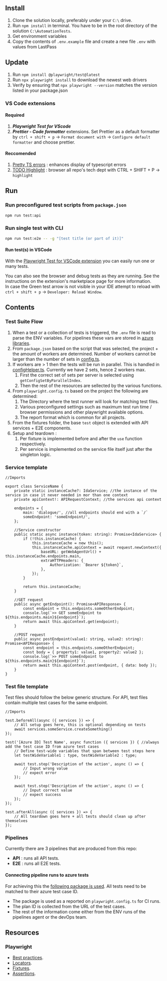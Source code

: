 ## Install

1. Clone the solution locally, preferably under your `C:\` drive.
2. Run `npm install` in terminal. You have to be in the root directory of the solution `C:\AutomationTests`.
3. Get environment variables 
4. Copy the contents of `.env.example` file and create a new file `.env` with values from LastPass

## Update

1. Run `npm install @playwright/test@latest`
2. Run `npx playwright install` to download the newest web drivers
3. Verify by ensuring that `npx playwright --version` matches the version listed in your package.json

### VS Code extensions

#### Required

1. **_Playwright Test for VScode_**
2. **_Prettier - Code formatter_** extensions. Set Prettier as a default formatter by `ctrl + shift + p` -> `Format document with` -> `Configure default formatter` and choose prettier.

#### Reccomended

1. [Pretty TS errors](https://marketplace.visualstudio.com/items?itemName=yoavbls.pretty-ts-errors) : enhances display of typescript errors
2. [TODO Highlight](https://marketplace.visualstudio.com/items?itemName=wayou.vscode-todo-highlight) : browser all repo's tech dept with CTRL + SHIFT + P -> `highlight`

## Run

### Run preconfigured test scripts from `package.json`

```sh
npm run test:api
```

### Run single test with CLI

```sh
npm run test:e2e -- -g "[test title (or part of it)]"
```

#### Run test(s) in VSCode

With the [Playwright Test for VSCode extension](https://marketplace.visualstudio.com/items?itemName=ms-playwright.playwright) you can easily run one or many tests.

You can also see the browser and debug tests as they are running. See the instructions on the extension's marketplace page for more information.  
In case the Green test arrow is not visible in your IDE attempt to reload with `ctrl + shift + p` -> `Developer: Reload Window`.

## Contents

### Test Suite Flow

1. When a test or a collection of tests is triggered, the `.env` file is read to parse the ENV variables. For pipelines these vars are stored in [azure libraries](https://dev.azure.com/.../_library?itemType=VariableGroups).
2. From `package.json` based on the script that was selected, the project + the amount of workers are determined. Number of workers cannot be larger than the number of sets in [config.ts](/config/config.ts).
3. If workers are > 1 then the tests will be run in parallel. This is handled in [configHelper.ts](/config/configHelper.ts). Currently we have 2 sets, hence 2 workers max.
    1. First the correct set of sets per server is selected using `getConfigSetByParallelIndex`.
    2. Then the rest of the resources are sellected by the various functions.
4. From `playwright.config.ts` based on the project the following are determined:
    1. The Directory where the test runner will look for matching test files.
    2. Various preconfigured settings such as maximum test run time / browser permissions and other playwright available options.
    3. The report format which is common for all projects.
5. From the fixtures folder, the base `test` object is extended with API services + E2E components. 
6. Setup and teardown :
    1. Per fixture is implemented before and after the `use` function respectively. 
    2. Per service is implemented on the service file itself just after the singleton logic. 


### Service template

```TS
//Imports

export class ServiceName {
    private static instanceCache?: IdaService; //the instance of the service in case it never needed in mor than one context
    private apiContext!: APIRequestContext; //the services api context

    endpoints = {
        main: 'dialogue/', //all endpoints should end with a `/`
        someEndpoint: 'someEndpoint/',
    };

    //Service constructor
    public static async instance(token: string): Promise<IdaService> {
        if (!this.instanceCache) {
            this.instanceCache = new this();
            this.instanceCache.apiContext = await request.newContext({
                baseURL: getWebAgentUrl() + this.instanceCache.endpoints.main,
                extraHTTPHeaders: {
                    Authorization: `Bearer ${token}`,
                },
            });
        }

        return this.instanceCache;
    }

    //GET request
    public async getEndpoint(): Promise<APIResponse> {
        const endpoint = this.endpoints.someOtherEndpoint;
        console.log(`>> GET someEndpoint to ${this.endpoints.main}${endpoint}`);
        return await this.apiContext.get(endpoint);
    }

    //POST request
    public async postEndpoint(value1: string, value2: string): Promise<APIResponse> {
        const endpoint = this.endpoints.someOtherEndpoint;
        const body = { property1: value1, property2: value2 };
        console.log(`>> POST someEndpoint to ${this.endpoints.main}${endpoint}`);
        return await this.apiContext.post(endpoint, { data: body });
    }
}
```

### Test file template

Test files should follow the below generic structure. For API, test files contain multiple test cases for the same endpoint.

```TS
//Imports

test.beforeAll(async ({ services }) => {
    // All setup goes here, this is optional depending on tests
    await services.someService.createSomething()
});

test('[Azure ID] Test Name', async function ({ services }) { //always add the test case ID from azure test cases
    // Define test-wide variables that span between test steps here
    let testWideVariable1 : type, testWideVariable2 : type;

    await test.step('Description of the action', async () => {
        // Input wrong value
        // expect error
    });

    await test.step('Description of the action', async () => {
        // Input correct value
        // expect success
    });
});

test.afterAll(async ({ services }) => {
    // All teardown goes here + all tests should clean up after themselves
});
```

### Pipelines

Currently there are 3 pipelines that are produced from this repo:

-   **API** : runs all API tests. 
-   **E2E** : runs all E2E tests. 

#### Connecting pipeline runs to azure tests

For achieving this the [following package is used](https://www.npmjs.com/package/@alex_neo/playwright-azure-reporter). All tests need to be matched to their azure test case ID.

-   The package is used as a reported on `playwright.config.ts` for CI runs.
-   The plan ID is collected from the URL of the test cases.
-   The rest of the information come either from the ENV runs of the pipelines agent or the devOps team.

## Resources

### Playwright

-   [Best practices](https://playwright.dev/docs/best-practices).
-   [Locators](https://playwright.dev/docs/locators).
-   [Fixtures](https://playwright.dev/docs/api/class-fixtures).
-   [Assertions](https://playwright.dev/docs/test-assertions).

